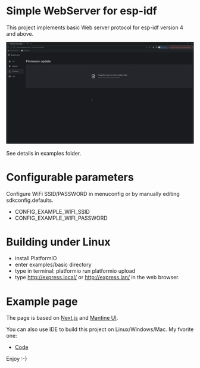 # Simple WebServer for esp-idf
This project implements basic Web server protocol for esp-idf version 4 and above.

![](https://github.com/BubuHub/esp32-webserver-cpp/blob/master/blob/assets/firmware.png?raw=true)

See details in examples folder.

# Configurable parameters
Configure WiFi SSID/PASSWORD in menuconfig or by manually editing sdkconfig.defaults.

* CONFIG_EXAMPLE_WIFI_SSID
* CONFIG_EXAMPLE_WIFI_PASSWORD

# Building under Linux
* install PlatformIO
* enter examples/basic directory
* type in terminal:
  platformio run
  platformio upload
* type http://express.local/ or http://express.lan/ in the web browser.

# Example page
The page is based on [Next.js](https://nextjs.org/) and [Mantine UI](https://mantine.dev/).


You can also use IDE to build this project on Linux/Windows/Mac. My fvorite one:
* [Code](https://code.visualstudio.com/) 

Enjoy :-)
